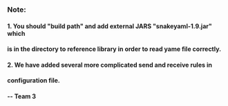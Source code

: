 ### Note:
#### 1. You should "build path" and add external JARS "snakeyaml-1.9.jar" which
#### is in the directory to reference library in order to read yame file correctly.
#### 2. We have added several more complicated send and receive rules in
#### configuration file.
#### -- Team 3
